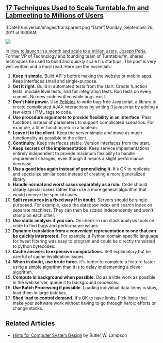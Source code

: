 ## [17 Techniques Used to Scale Turntable.fm and Labmeeting to Millions of Users](/blog/2011/9/26/17-techniques-used-to-scale-turntablefm-and-labmeeting-to-mi.html)

<div class="journal-entry-tag journal-entry-tag-post-title"><span class="posted-on">![Date](/universal/images/transparent.png "Date")Monday, September 26, 2011 at 9:00AM</span></div>

<div class="body">

![](http://farm7.static.flickr.com/6172/6184266654_a613c1aa60_m.jpg)

In [How to launch in a month and scale to a million users](http://www.jperla.com/blog/post/how-to-launch-in-a-month-scale-to-a-million-users), [Joseph Perla](http://twitter.com/jperla), Former VP of Technology and founding team of Turntable.fm, shares techniques he used to build and quickly scale his startups. The post is very well written and a must read. Here are the essentials:

1.  **Keep it simple.** Build API's before making the website or mobile apps. Keep interfaces small and single-purpose. 
2.  **Get it right.** Build in automated tests from the start. Create function tests, module level tests, and full integration tests. Run tests on every commit. No new code written while bugs exist.
3.  **Don't hide power.** Use [Pebbles](http://www.jperla.com/blog/post/write-bug-free-javascript-with-pebbles) to write bug-free Javascript, a library to create complicated AJAX interactions by writing 0 javascript by adding a few extra HTML tags to code.
4.  **Use procedure arguments to provide flexibility in an interface.** Pass functions instead of parameters to support complicated scenarios. For example, a filter function return a boolean.
5.  **Leave it to the client.** Keep the server simple and move as much functionality as possible to the client.
6.  **Continuity.** Keep interfaces stable. Version interfaces from the start.
7.  **Keep secrets of the implementation.** Keep service implementations entirely independent to provide maximum flexibility to handle requirement changes, even though it means a slight performance decrease.
8.  **Use a good idea again instead of generalizing it.** It's OK to replicate and specialize similar code instead of creating a more generalized library. 
9.  **Handle normal and worst cases separately as a rule.** Code should clearly special cases rather than use a more general algorithm that would remove the special cases. 
10.  **Split resources in a fixed way if in doubt.** Servers should be single purposed. For example, keep the database index and search index on separate machines. They can then be scaled independently and won't stomp on each other. 
11.  **Use static analysis if you can.** On check-in run stack analysis tools on code to find bugs and performance issues.
12.  **Dynamic translation from a convenient representation to one that can be quickly interpreted.** For example, a Python domain specific language for tweet filtering was easy to program and could be directly translated to python bytecodes.
13.  **Cache answers to expensive computations.** Self explanatory,but be careful of cache invalidation issues.
14.  **When in doubt, use brute force.** It's better to complete a feature faster using a simple algorithm than it is to delay implementing a clever algorithm. 
15.  **Compute in background when possible.** Do as a little work as possible in the web server, queue it to background processes. 
16.  **Use Batch Processing if possible.** Loading individual data items is slow, load them in large batches.
17.  **Shed load to control demand.** It's OK to have limits. Pick limits that make your software work without having to go through heroic efforts or change stacks.

## Related Articles

*   [Hints for Computer System Design](http://research.microsoft.com/en-us/um/people/blampson/33-Hints/WebPage.html) by Butler W. Lampson

</div>